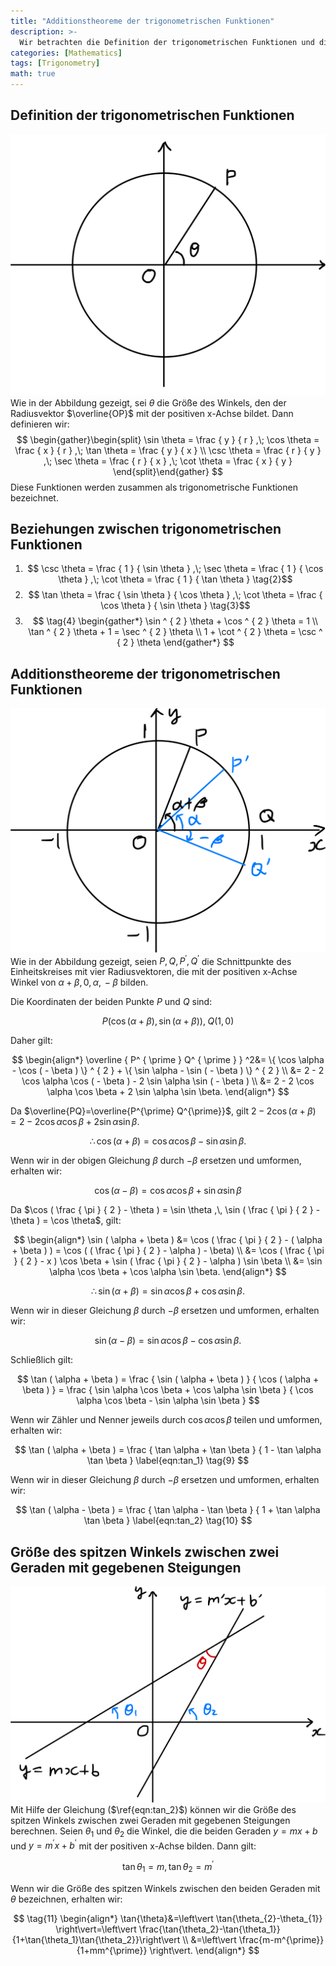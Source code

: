 ```yaml
---
title: "Additionstheoreme der trigonometrischen Funktionen"
description: >-
  Wir betrachten die Definition der trigonometrischen Funktionen und die Beziehungen zwischen ihnen, um daraus die Additionstheoreme der trigonometrischen Funktionen und abgeleitete Formeln herzuleiten.
categories: [Mathematics]
tags: [Trigonometry]
math: true
---
```


## Definition der trigonometrischen Funktionen
![Unit Circle and Radius Vector](/assets/img/trigonometry/definition.png)
Wie in der Abbildung gezeigt, sei $\theta$ die Größe des Winkels, den der Radiusvektor $\overline{OP}$ mit der positiven x-Achse bildet. Dann definieren wir:
$$
\begin{gather}\begin{split}
\sin \theta = \frac { y } { r } ,\; \cos \theta = \frac { x } { r } ,\; \tan \theta = \frac { y } { x } \\ \csc \theta = \frac { r } { y } ,\; \sec \theta = \frac { r } { x } ,\; \cot \theta = \frac { x } { y } \end{split}\end{gather}
$$
Diese Funktionen werden zusammen als trigonometrische Funktionen bezeichnet.

## Beziehungen zwischen trigonometrischen Funktionen
1. $$ \csc \theta = \frac { 1 } { \sin \theta } ,\; \sec \theta = \frac { 1 } { \cos \theta } ,\; \cot \theta = \frac { 1 } { \tan \theta } \tag{2}$$
2. $$ \tan \theta = \frac { \sin \theta } { \cos \theta } ,\; \cot \theta = \frac { \cos \theta } { \sin \theta } \tag{3}$$
3. $$ \tag{4} \begin{gather*}
\sin ^ { 2 } \theta + \cos ^ { 2 } \theta = 1 \\
\tan ^ { 2 } \theta + 1 = \sec ^ { 2 } \theta \\
1 + \cot ^ { 2 } \theta = \csc ^ { 2 } \theta 
\end{gather*} 
$$

## Additionstheoreme der trigonometrischen Funktionen
![Deriving the Trigonometric Addition Formulas](/assets/img/trigonometry/trigonometric-addition-formulas.png)
Wie in der Abbildung gezeigt, seien $P, Q, P^{\prime}, Q^{\prime}$ die Schnittpunkte des Einheitskreises mit vier Radiusvektoren, die mit der positiven x-Achse Winkel von $\alpha+\beta,\, 0,\, \alpha,\, -\beta$ bilden.

Die Koordinaten der beiden Punkte $P$ und $Q$ sind:

$$
P(\cos(\alpha+\beta), \sin(\alpha+\beta)),\; Q(1,0)
$$

Daher gilt:

$$
\begin{align*} \overline { P^ { \prime } Q^ { \prime } } ^2&= \{ \cos \alpha - \cos ( - \beta ) \} ^ { 2 } + \{ \sin \alpha - \sin ( - \beta ) \} ^ { 2 } \\
&= 2 - 2 \cos \alpha \cos ( - \beta ) - 2 \sin \alpha \sin ( - \beta ) \\
&= 2 - 2 \cos \alpha \cos \beta + 2 \sin \alpha \sin \beta. \end{align*}
$$

Da $\overline{PQ}=\overline{P^{\prime} Q^{\prime}}$, gilt $2 - 2 \cos ( \alpha + \beta ) = 2 - 2 \cos \alpha \cos \beta + 2 \sin \alpha \sin \beta.$

$$
 \therefore \cos ( \alpha + \beta ) = \cos \alpha \cos \beta - \sin \alpha \sin \beta. \label{eqn:cos_1} \tag{5}
$$

Wenn wir in der obigen Gleichung $\beta$ durch $-\beta$ ersetzen und umformen, erhalten wir:

$$
\cos ( \alpha - \beta ) = \cos \alpha \cos \beta + \sin \alpha \sin \beta \label{eqn:cos_2} \tag{6}
$$

Da $\cos ( \frac { \pi } { 2 } - \theta ) = \sin \theta ,\, \sin ( \frac { \pi } { 2 } - \theta ) = \cos \theta$, gilt:

$$
\begin{align*} \sin ( \alpha + \beta ) &= \cos ( \frac { \pi } { 2 } - ( \alpha + \beta ) ) = \cos ( ( \frac { \pi } { 2 } - \alpha ) - \beta) \\ &= \cos ( \frac { \pi } { 2 } - x ) \cos \beta + \sin ( \frac { \pi } { 2 } - \alpha ) \sin \beta \\ &= \sin \alpha \cos \beta + \cos \alpha \sin \beta. \end{align*}
$$

$$
\therefore \sin ( \alpha + \beta ) = \sin \alpha \cos \beta + \cos \alpha \sin \beta. \label{eqn:sin_1} \tag{7}
$$

Wenn wir in dieser Gleichung $\beta$ durch $-\beta$ ersetzen und umformen, erhalten wir:

$$
\sin ( \alpha - \beta ) = \sin \alpha \cos \beta - \cos \alpha \sin \beta. \label{eqn:sin_2} \tag{8}
$$

Schließlich gilt:

$$
\tan ( \alpha + \beta ) = \frac { \sin ( \alpha + \beta ) } { \cos ( \alpha + \beta ) } = \frac { \sin \alpha \cos \beta + \cos \alpha \sin \beta } { \cos \alpha \cos \beta - \sin \alpha \sin \beta }
$$

Wenn wir Zähler und Nenner jeweils durch $\cos{\alpha} \cos{\beta}$ teilen und umformen, erhalten wir:

$$
\tan ( \alpha + \beta ) = \frac { \tan \alpha + \tan \beta } { 1 - \tan \alpha \tan \beta } \label{eqn:tan_1} \tag{9}
$$

Wenn wir in dieser Gleichung $\beta$ durch $-\beta$ ersetzen und umformen, erhalten wir:

$$
\tan ( \alpha - \beta ) = \frac { \tan \alpha - \tan \beta } { 1 + \tan \alpha \tan \beta } \label{eqn:tan_2} \tag{10}
$$

## Größe des spitzen Winkels zwischen zwei Geraden mit gegebenen Steigungen
![Angle formed by two lines](/assets/img/trigonometry/angle-formed-by-two-lines.png)
Mit Hilfe der Gleichung ($\ref{eqn:tan_2}$) können wir die Größe des spitzen Winkels zwischen zwei Geraden mit gegebenen Steigungen berechnen. Seien $\theta_{1}$ und $\theta_{2}$ die Winkel, die die beiden Geraden $y=mx+b$ und $y=m^{\prime} x+b^{\prime}$ mit der positiven x-Achse bilden. Dann gilt:

$$
\tan{\theta_{1}}=m,\, \tan{\theta_{2}}=m^{\prime}
$$

Wenn wir die Größe des spitzen Winkels zwischen den beiden Geraden mit $\theta$ bezeichnen, erhalten wir:

$$
\tag{11} \begin{align*}
\tan{\theta}&=\left\vert \tan{\theta_{2}-\theta_{1}} \right\vert=\left\vert \frac{\tan{\theta_2}-\tan{\theta_1}}{1+\tan{\theta_1}\tan{\theta_2}}\right\vert \\
&=\left\vert \frac{m-m^{\prime}}{1+mm^{\prime}} \right\vert.
\end{align*}
$$